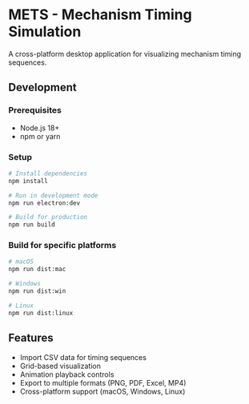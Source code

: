 # METS - Mechanism Timing Simulation

A cross-platform desktop application for visualizing mechanism timing sequences.

## Development

### Prerequisites
- Node.js 18+
- npm or yarn

### Setup
```bash
# Install dependencies
npm install

# Run in development mode
npm run electron:dev

# Build for production
npm run build
```

### Build for specific platforms
```bash
# macOS
npm run dist:mac

# Windows
npm run dist:win

# Linux
npm run dist:linux
```

## Features
- Import CSV data for timing sequences
- Grid-based visualization
- Animation playback controls
- Export to multiple formats (PNG, PDF, Excel, MP4)
- Cross-platform support (macOS, Windows, Linux)